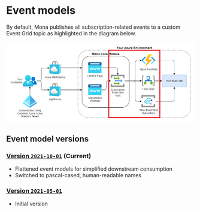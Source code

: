 # Event models

By default, Mona publishes all subscription-related events to a custom Event Grid topic as highlighted in the diagram below.

![Mona events](../images/mona_arch_overview_events.png)

## Event model versions

### [Version `2021-10-01`](2021-10-01.md) (Current)

* Flattened event models for simplified downstream consumption
* Switched to pascal-cased, human-readable names

### [Version `2021-05-01`](2021-05-01.md)

* Initial version
